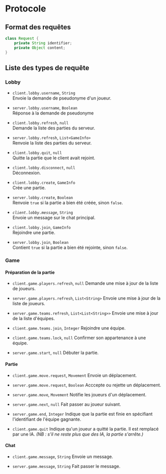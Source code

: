 # Protocole

## Format des requêtes

```java
class Request {
	private String identifier;
	private Object content;
}
```

## Liste des types de requête

### Lobby
- `client.lobby.username`, `String`  
  Envoie la demande de pseudonyme d'un joueur.

- `server.lobby.username`, `Boolean`  
  Réponse à la demande de pseudonyme

- `client.lobby.refresh`, `null`  
  Demande la liste des parties du serveur.

- `server.lobby.refresh`, `List<GameInfo>`  
  Renvoie la liste des parties du serveur.

- `client.lobby.quit`, `null`  
  Quitte la partie que le client avait rejoint.

- `client.lobby.disconnect`, `null`  
  Déconnexion.

- `client.lobby.create`, `GameInfo`  
  Crée une partie.

- `server.lobby.create`, `Boolean`  
  Renvoie `true` si la partie a bien été créée, sinon `false`.

- *`client.lobby.message`*, `String`  
  Envoie un message sur le chat principal.

- `client.lobby.join`, `GameInfo`  
  Rejoindre une partie.

- `server.lobby.join`, `Boolean`  
  Contient `true` si la partie a bien été rejointe, sinon `false`.

### Game
#### Préparation de la partie
- `client.game.players.refresh`, `null`
  Demande une mise à jour de la liste de joueurs.

- `server.game.players.refresh`, `List<String>`
  Envoie une mise à jour de la liste de joueurs.

- `server.game.teams.refresh`, `List<List<String>>`
  Envoie une mise à jour de la liste d'équipes.

- `client.game.teams.join`, `Integer`
  Rejoindre une équipe.

- `client.game.teams.lock`, `null`
  Confirmer son appartenance à une équipe.

- `server.game.start`, `null`
  Débuter la partie.
#### Partie
- `client.game.move.request`, `Movement`
  Envoie un déplacement.

- `server.game.move.request`, `Boolean`
  Acccepte ou rejette un déplacement.

- `server.game.move`, `Movement`
  Notifie les joueurs d'un déplacement.

- `server.game.next`, `null`
  Fait passer au joueur suivant.

- `server.game.end`, `Integer`
  Indique que la partie est finie en spécifiant l'identifiant de l'équipe gagnante.

- `client.game.quit`
  Indique qu'un joueur a quitté la partie. Il est remplacé par une IA. *(NB : s'il ne reste plus que des IA, la partie s'arrête.)*

#### Chat
- `client.game.message`, `String`
  Envoie un message.

- `server.game.message`, `String`
  Fait passer le message.
